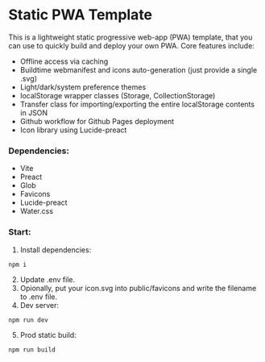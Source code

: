 # Static PWA Template

This is a lightweight static progressive web-app (PWA) template, that you can use to quickly build and deploy your own PWA. Core features include:
- Offline access via caching
- Buildtime webmanifest and icons auto-generation (just provide a single .svg)
- Light/dark/system preference themes
- localStorage wrapper classes (Storage, CollectionStorage)
- Transfer class for importing/exporting the entire localStorage contents in JSON
- Github workflow for Github Pages deployment
- Icon library using Lucide-preact

### Dependencies:
- Vite
- Preact
- Glob
- Favicons
- Lucide-preact
- Water.css

### Start:
1. Install dependencies:
```
npm i
```
2. Update .env file.
3. Opionally, put your icon.svg into public/favicons and write the filename to .env file.
4. Dev server:
```
npm run dev
```
5. Prod static build:
```
npm run build
```